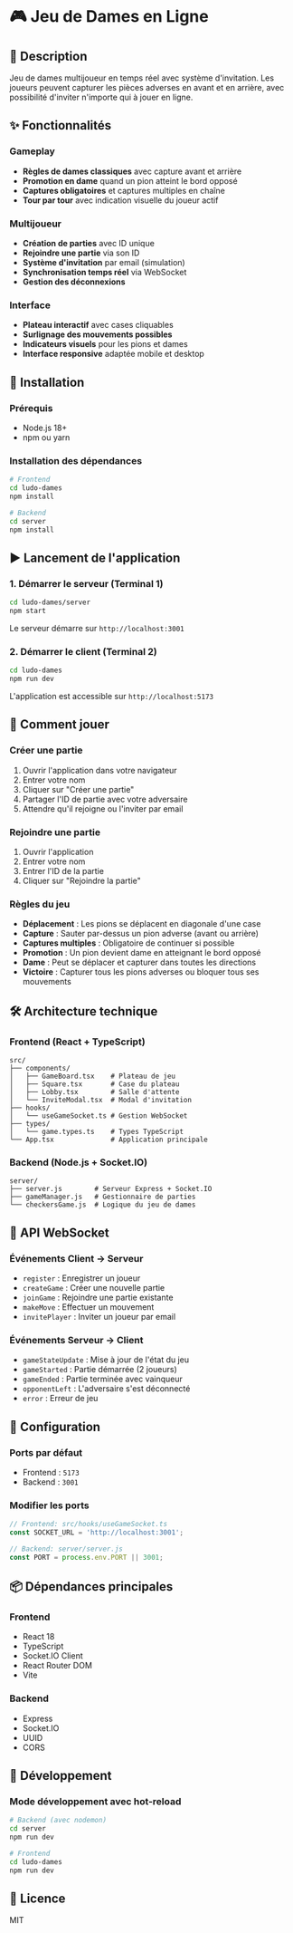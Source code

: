 # 🎮 Jeu de Dames en Ligne

## 📝 Description
Jeu de dames multijoueur en temps réel avec système d'invitation. Les joueurs peuvent capturer les pièces adverses en avant et en arrière, avec possibilité d'inviter n'importe qui à jouer en ligne.

## ✨ Fonctionnalités

### Gameplay
- **Règles de dames classiques** avec capture avant et arrière
- **Promotion en dame** quand un pion atteint le bord opposé
- **Captures obligatoires** et captures multiples en chaîne
- **Tour par tour** avec indication visuelle du joueur actif

### Multijoueur
- **Création de parties** avec ID unique
- **Rejoindre une partie** via son ID
- **Système d'invitation** par email (simulation)
- **Synchronisation temps réel** via WebSocket
- **Gestion des déconnexions**

### Interface
- **Plateau interactif** avec cases cliquables
- **Surlignage des mouvements possibles**
- **Indicateurs visuels** pour les pions et dames
- **Interface responsive** adaptée mobile et desktop

## 🚀 Installation

### Prérequis
- Node.js 18+ 
- npm ou yarn

### Installation des dépendances

```bash
# Frontend
cd ludo-dames
npm install

# Backend
cd server
npm install
```

## ▶️ Lancement de l'application

### 1. Démarrer le serveur (Terminal 1)
```bash
cd ludo-dames/server
npm start
```
Le serveur démarre sur `http://localhost:3001`

### 2. Démarrer le client (Terminal 2)
```bash
cd ludo-dames
npm run dev
```
L'application est accessible sur `http://localhost:5173`

## 🎯 Comment jouer

### Créer une partie
1. Ouvrir l'application dans votre navigateur
2. Entrer votre nom
3. Cliquer sur "Créer une partie"
4. Partager l'ID de partie avec votre adversaire
5. Attendre qu'il rejoigne ou l'inviter par email

### Rejoindre une partie
1. Ouvrir l'application
2. Entrer votre nom
3. Entrer l'ID de la partie
4. Cliquer sur "Rejoindre la partie"

### Règles du jeu
- **Déplacement** : Les pions se déplacent en diagonale d'une case
- **Capture** : Sauter par-dessus un pion adverse (avant ou arrière)
- **Captures multiples** : Obligatoire de continuer si possible
- **Promotion** : Un pion devient dame en atteignant le bord opposé
- **Dame** : Peut se déplacer et capturer dans toutes les directions
- **Victoire** : Capturer tous les pions adverses ou bloquer tous ses mouvements

## 🛠️ Architecture technique

### Frontend (React + TypeScript)
```
src/
├── components/
│   ├── GameBoard.tsx    # Plateau de jeu
│   ├── Square.tsx       # Case du plateau
│   ├── Lobby.tsx        # Salle d'attente
│   └── InviteModal.tsx  # Modal d'invitation
├── hooks/
│   └── useGameSocket.ts # Gestion WebSocket
├── types/
│   └── game.types.ts    # Types TypeScript
└── App.tsx              # Application principale
```

### Backend (Node.js + Socket.IO)
```
server/
├── server.js        # Serveur Express + Socket.IO
├── gameManager.js   # Gestionnaire de parties
└── checkersGame.js  # Logique du jeu de dames
```

## 📡 API WebSocket

### Événements Client → Serveur
- `register` : Enregistrer un joueur
- `createGame` : Créer une nouvelle partie
- `joinGame` : Rejoindre une partie existante
- `makeMove` : Effectuer un mouvement
- `invitePlayer` : Inviter un joueur par email

### Événements Serveur → Client
- `gameStateUpdate` : Mise à jour de l'état du jeu
- `gameStarted` : Partie démarrée (2 joueurs)
- `gameEnded` : Partie terminée avec vainqueur
- `opponentLeft` : L'adversaire s'est déconnecté
- `error` : Erreur de jeu

## 🔧 Configuration

### Ports par défaut
- Frontend : `5173`
- Backend : `3001`

### Modifier les ports
```javascript
// Frontend: src/hooks/useGameSocket.ts
const SOCKET_URL = 'http://localhost:3001';

// Backend: server/server.js
const PORT = process.env.PORT || 3001;
```

## 📦 Dépendances principales

### Frontend
- React 18
- TypeScript
- Socket.IO Client
- React Router DOM
- Vite

### Backend
- Express
- Socket.IO
- UUID
- CORS

## 🐛 Développement

### Mode développement avec hot-reload
```bash
# Backend (avec nodemon)
cd server
npm run dev

# Frontend
cd ludo-dames
npm run dev
```

## 📄 Licence
MIT
